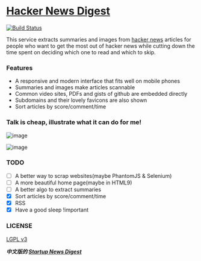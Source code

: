 [Hacker News Digest](http://www.hackernews.im/)
==================

[![Build Status](https://travis-ci.org/polyrabbit/hacker-news-digest.svg?branch=master)](https://travis-ci.org/polyrabbit/hacker-news-digest)

This service extracts summaries and images from [hacker news](https://news.ycombinator.com/) articles for people who want to get the most out of hacker news while cutting down the time spent on deciding which one to read and which to skip.

### Features
* A responsive and modern interface that fits well on mobile phones
* Summaries and images make articles scannable
* Common video sites, PDFs and gists of github are embedded directly
* Subdomains and their lovely favicons are also shown
* Sort articles by score/comment/time

### Talk is cheap, illustrate what it can do for me!

![image](https://cloud.githubusercontent.com/assets/2657334/5331788/076bdcae-7e75-11e4-8b85-6d1210af4ab0.png)

![image](https://cloud.githubusercontent.com/assets/2657334/5331787/076634b6-7e75-11e4-9269-90b9a83f8f13.png)

### TODO
- [ ] A better way to scrap websites(maybe PhantomJS & Selenium)
- [ ] A more beautiful home page(maybe in HTML9)
- [ ] A better algo to extract summaries
- [X] Sort articles by score/comment/time
- [X] RSS
- [X] Have a good sleep !important

### LICENSE
[LGPL v3](LICENSE-lgpl-3.0.txt)

***中文版的 [Startup News Digest](http://www.hackernews.im/startupnews)***
